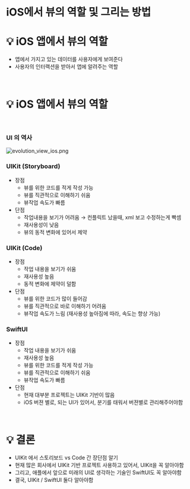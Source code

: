 # iOS에서 뷰의 역할 및 그리는 방법

# 💡 iOS 앱에서 뷰의 역할

- 앱에서 가지고 있는 데이터를 사용자에게 보여준다
- 사용자의 인터랙션을 받아서 앱에 알려주는 역할

<br>

# 💡 iOS 앱에서 뷰의 역할

<br>

### UI 의 역사

![evolution_view_ios.png](https://opposite-foundation-5b5.notion.site/image/https%3A%2F%2Fs3-us-west-2.amazonaws.com%2Fsecure.notion-static.com%2F6a294697-de5c-4a64-a9af-cfcc5f816990%2Fevolution_view_ios.png?table=block&id=861f30d2-d512-4c48-a799-5989502b1db2&spaceId=218f86ea-dd70-4255-addc-49c3437db872&width=1920&userId=&cache=v2)

### UIKit (Storyboard)

- 장점
  - 뷰를 위한 코드를 적게 작성 가능
  - 뷰를 직관적으로 이해하기 쉬움
  - 뷰작업 속도가 빠름
- 단점
  - 작업내용을 보기가 어려움 → 컨플릭트 났을때, xml 보고 수정하는게 빡셈
  - 재사용성이 낮음
  - 뷰의 동적 변화에 있어서 제약

### UIKit (Code)

- 장점
  - 작업 내용을 보기가 쉬움
  - 재사용성 높음
  - 동적 변화에 제약이 덜함
- 단점
  - 뷰를 위한 코드가 많이 들어감
  - 뷰를 직관적으로 바로 이해하기 어려움
  - 뷰작업 속도가 느림 (재사용성 높아짐에 따라, 속도는 향상 가능)

### SwiftUI

- 장점
  - 작업 내용을 보기가 쉬움
  - 재사용성 높음
  - 뷰를 위한 코드를 적게 작성 가능
  - 뷰를 직관적으로 이해하기 쉬움
  - 뷰작업 속도가 빠름
- 단점
  - 현재 대부분 프로젝트는 UIKit 기반이 많음
  - iOS 버젼 별로, 되는 UI가 있어서, 분기를 태워서 버젼별로 관리해주어야함

<br>

# 💡 결론

- UIKit 에서 스토리보드 vs Code 간 장단점 알기
- 현재 많은 회사에서 UIKit 기반 프로젝트 사용하고 있어서, UIKit을 꼭 알아야함
- 그리고, 애플에서 앞으로 미래의 UI로 생각하는 기술인 SwiftUI도 꼭 알아야함
- 결국, UIKit / SwiftUI 둘다 알아야함
